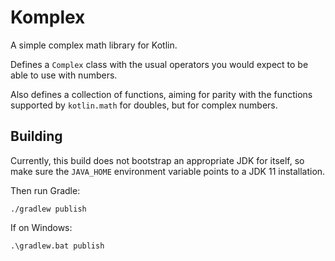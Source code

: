 Komplex
=======

A simple complex math library for Kotlin.

Defines a `Complex` class with the usual operators you
would expect to be able to use with numbers.

Also defines a collection of functions, aiming for parity 
with the functions supported by `kotlin.math` for doubles,
but for complex numbers.

Building
--------

Currently, this build does not bootstrap an appropriate JDK for itself,
so make sure the `JAVA_HOME` environment variable points to a JDK 11
installation. 

Then run Gradle:

```shell
./gradlew publish
```

If on Windows:

```shell
.\gradlew.bat publish
```
